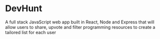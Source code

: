 # DevHunt

A full stack JavaScript web app built in React, Node and Express that will allow users to share, upvote and filter programming resources to create a tailored list for each user
